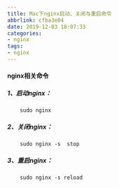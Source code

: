 ```yaml
---
title: Mac下nginx启动、关闭与重启命令
abbrlink: cfba3e04
date: 2019-12-03 18:07:33
categories: 
- nginx
tags:
- nginx
---
```


#### nginx相关命令
<!-- more -->
##### 1、启动nginx：

```
	sudo nginx
```
##### 2、关闭nginx：

```
	sudo nginx -s  stop
```
##### 3、重启nginx：
```
	sudo nginx -s reload
```